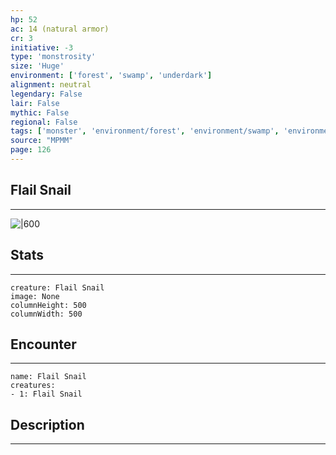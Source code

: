 ```yaml
---
hp: 52
ac: 14 (natural armor)
cr: 3
initiative: -3
type: 'monstrosity'    
size: 'Huge'
environment: ['forest', 'swamp', 'underdark']
alignment: neutral
legendary: False
lair: False
mythic: False
regional: False
tags: ['monster', 'environment/forest', 'environment/swamp', 'environment/underdark']
source: "MPMM"
page: 126
---
```


## Flail Snail
---

![|600](D:/Program%20Files/5e.tools/img/bestiary/MPMM/Flail%20Snail.webp)

## Stats
---

```statblock
creature: Flail Snail
image: None
columnHeight: 500
columnWidth: 500
```

## Encounter
---

```encounter-table
name: Flail Snail
creatures:
- 1: Flail Snail
```

## Description
---




